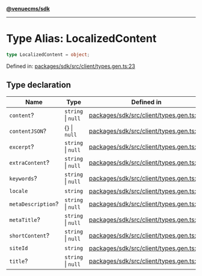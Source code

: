 [**@venuecms/sdk**](../Index.md)

***

# Type Alias: LocalizedContent

```ts
type LocalizedContent = object;
```

Defined in: [packages/sdk/src/client/types.gen.ts:23](https://github.com/venuecms/sdk/blob/f0a33ef2da5aac33574dc9934ae8ba73e5fde3eb/packages/sdk/src/client/types.gen.ts#L23)

## Type declaration

| Name | Type | Defined in |
| ------ | ------ | ------ |
| <a id="content"></a> `content`? | `string` \| `null` | [packages/sdk/src/client/types.gen.ts:27](https://github.com/venuecms/sdk/blob/f0a33ef2da5aac33574dc9934ae8ba73e5fde3eb/packages/sdk/src/client/types.gen.ts#L27) |
| <a id="contentjson"></a> `contentJSON`? | \{\} \| `null` | [packages/sdk/src/client/types.gen.ts:34](https://github.com/venuecms/sdk/blob/f0a33ef2da5aac33574dc9934ae8ba73e5fde3eb/packages/sdk/src/client/types.gen.ts#L34) |
| <a id="excerpt"></a> `excerpt`? | `string` \| `null` | [packages/sdk/src/client/types.gen.ts:30](https://github.com/venuecms/sdk/blob/f0a33ef2da5aac33574dc9934ae8ba73e5fde3eb/packages/sdk/src/client/types.gen.ts#L30) |
| <a id="extracontent"></a> `extraContent`? | `string` \| `null` | [packages/sdk/src/client/types.gen.ts:29](https://github.com/venuecms/sdk/blob/f0a33ef2da5aac33574dc9934ae8ba73e5fde3eb/packages/sdk/src/client/types.gen.ts#L29) |
| <a id="keywords"></a> `keywords`? | `string` \| `null` | [packages/sdk/src/client/types.gen.ts:33](https://github.com/venuecms/sdk/blob/f0a33ef2da5aac33574dc9934ae8ba73e5fde3eb/packages/sdk/src/client/types.gen.ts#L33) |
| <a id="locale"></a> `locale` | `string` | [packages/sdk/src/client/types.gen.ts:25](https://github.com/venuecms/sdk/blob/f0a33ef2da5aac33574dc9934ae8ba73e5fde3eb/packages/sdk/src/client/types.gen.ts#L25) |
| <a id="metadescription"></a> `metaDescription`? | `string` \| `null` | [packages/sdk/src/client/types.gen.ts:32](https://github.com/venuecms/sdk/blob/f0a33ef2da5aac33574dc9934ae8ba73e5fde3eb/packages/sdk/src/client/types.gen.ts#L32) |
| <a id="metatitle"></a> `metaTitle`? | `string` \| `null` | [packages/sdk/src/client/types.gen.ts:31](https://github.com/venuecms/sdk/blob/f0a33ef2da5aac33574dc9934ae8ba73e5fde3eb/packages/sdk/src/client/types.gen.ts#L31) |
| <a id="shortcontent"></a> `shortContent`? | `string` \| `null` | [packages/sdk/src/client/types.gen.ts:28](https://github.com/venuecms/sdk/blob/f0a33ef2da5aac33574dc9934ae8ba73e5fde3eb/packages/sdk/src/client/types.gen.ts#L28) |
| <a id="siteid"></a> `siteId` | `string` | [packages/sdk/src/client/types.gen.ts:24](https://github.com/venuecms/sdk/blob/f0a33ef2da5aac33574dc9934ae8ba73e5fde3eb/packages/sdk/src/client/types.gen.ts#L24) |
| <a id="title"></a> `title`? | `string` \| `null` | [packages/sdk/src/client/types.gen.ts:26](https://github.com/venuecms/sdk/blob/f0a33ef2da5aac33574dc9934ae8ba73e5fde3eb/packages/sdk/src/client/types.gen.ts#L26) |
